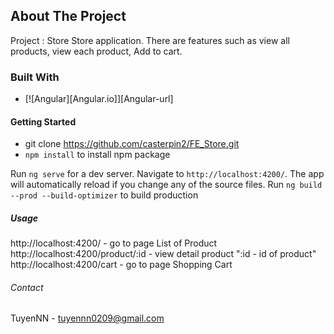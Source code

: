 ## About The Project

Project : Store Store application. There are features such as view all products, view each product, Add to cart.

### Built With

* [![Angular][Angular.io]][Angular-url]

#### Getting Started
- git clone https://github.com/casterpin2/FE_Store.git
- `npm install` to install npm package


Run `ng serve` for a dev server. Navigate to `http://localhost:4200/`. The app will automatically reload if you change any of the source files.
Run `ng build --prod --build-optimizer` to build production

##### Usage
http://localhost:4200/ - go to page List of Product
http://localhost:4200/product/:id - view detail product ":id - id of product"
http://localhost:4200/cart - go to page Shopping Cart

###### Contact
TuyenNN - tuyennn0209@gmail.com
